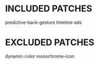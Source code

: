 # INCLUDED PATCHES
predictive-back-gesture
timeline-ads
# EXCLUDED PATCHES
dynamic-color
monochrome-icon
